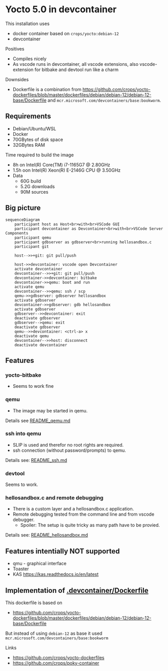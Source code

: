 # Yocto 5.0 in devcontainer

This installation uses

* docker container based on `crops/yocto:debian-12`
* devcontainer

Positives
 * Compiles nicely
 * As vscode runs in devcontainer, all vscode extensions, also vscode-extension for bitbake and devtool run like a charm

Downsides
 * Dockerfile is a combination from https://github.com/crops/yocto-dockerfiles/blob/master/dockerfiles/debian/debian-12/debian-12-base/Dockerfile and `mcr.microsoft.com/devcontainers/base:bookworm`.

## Requirements

* Debian/Ubuntu/WSL
* Docker
* 70GBytes of disk space
* 32GBytes RAM

Time required to build the image

* 8h on Intel(R) Core(TM) i7-1165G7 @ 2.80GHz
* 1.5h oon Intel(R) Xeon(R) E-2146G CPU @ 3.50GHz
* Data
  * 60G build
  * 5.2G downloads
  * 90M sources

## Big picture

```mermaid
sequenceDiagram
    participant host as Host<br>with<br>VSCode GUI
    participant devcontainer as Devcontainer<br>with<br>VSCode Server Components
    participant qemu
    participant gdbserver as gdbserver<br>running hellosandbox.c
    participant git

    host-->>+git: git pull/push

    host->>devcontainer: vscode open Devcontainer
    activate devcontainer
    devcontainer-->>+git: git pull/push
    devcontainer->>devcontainer: bitbake
    devcontainer->>qemu: boot and run
    activate qemu
    devcontainer-->>qemu: ssh / scp
    qemu->>gdbserver: gdbserver hellosandbox
    activate gdbserver
    devcontainer->>gdbserver: gdb hellosandbox
    activate gdbserver
    gdbserver-->>devcontainer: exit
    deactivate gdbserver
    gdbserver-->qemu: exit
    deactivate gdbserver
    qemu-->>devcontainer: <ctrl-a> x
    deactivate qemu
    devcontainer-->>host: disconnect
    deactivate devcontainer
```

## Features

### yocto-bitbake

* Seems to work fine

### qemu

* The image may be started in qemu.

Details see [README_qemu.md](README_qemu.md)

### ssh into qemu

* SLIP is used and therefor no root rights are required.
* ssh connection (without password/prompts) to qemu.

Details see: [README_ssh.md](README_ssh.md)

### devtool

Seems to work.

### hellosandbox.c and remote debugging

* There is a custom layer and a hellosandbox.c application.
* Remote debugging tested from the command line and from vscode debugger.
  * Spoiler: The setup is quite tricky as many path have to be provied.

Details see: [README_hellosandbox.md](README_hellosandbox.md)


## Features intentially NOT supported

* qmu - graphical interface
* Toaster
* KAS https://kas.readthedocs.io/en/latest


## Implementation of [.devcontainer/Dockerfile](.devcontainer/Dockerfile)

This dockerfile is based on
* https://github.com/crops/yocto-dockerfiles/blob/master/dockerfiles/debian/debian-12/debian-12-base/Dockerfile

But instead of using `debian-12` as base it used `mcr.microsoft.com/devcontainers/base:bookworm`

Links

* https://github.com/crops/yocto-dockerfiles
* https://github.com/crops/poky-container

